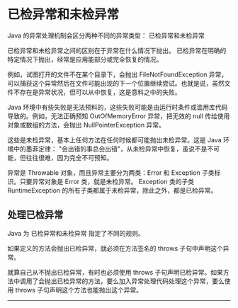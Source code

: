 #   已检异常和未检异常

Java 的异常处理机制会区分两种不同的异常类型： 已检异常和未检异常

已检异常和未检异常之间的区别在于异常在什么情况下抛出。 已检异常在明确的特定情况下抛出，经常是应用能部分或完全恢复的情况。

例如，试图打开的文件不在某个目录下，会抛出 FileNotFoundException 异常，可以捕获这个异常然后在文件可能出现的下一个位置继续尝试。也就是说，虽然文件不存在是异常状况，但可以从中恢复，这是意料之中的失败。

Java 环境中有些失败是无法预料的，这些失败可能是由运行时条件或滥用库代码导致的。例如，无法正确预知 OutOfMemoryError 异常，把无效的 null 传给使用对象或数组的方法，会抛出 NullPointerException 异常。

这些是未检异常，基本上任何方法在任何时候都可能抛出未检异常。这是 Java 环境中的墨菲定律： "会出错的事总会出错"，从未检异常中恢复，虽说不是不可能，但往往很难，因为完全不可预知。

异常是 Throwable 对象，而且异常主要分为两类：Error 和 Exception 子类标识。只要异常对象是 Error 类，就是未检异常。 Exception 类的子类 RuntimeException 的所有子类都属于未检异常，除此之外，都是已检异常。

##  处理已检异常

Java 为 已检异常和未检异常 指定了不同的规则。

如果定义的方法会抛出已检异常，就必须在方法签名的 throws 子句中声明这个异常。

就算自己从不抛出已检异常，有时也必须使用 throws 子句声明已检异常。如果方法中调用了会抛出已检异常的方法，要么加入异常处理代码处理这个异常，要么使用 throws 子句声明这个方法也能抛出这个异常。

----